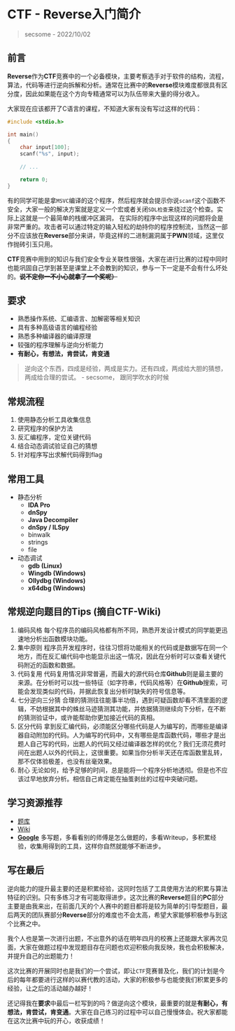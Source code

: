 # CTF - Reverse入门简介
> secsome - 2022/10/02

## 前言
**Reverse**作为**CTF**竞赛中的一个必备模块，主要考察选手对于软件的结构，流程，算法，代码等进行逆向拆解和分析。通常在比赛中的**Reverse**模块难度都很具有区分度，因此如果能在这个方向专精通常可以为队伍带来大量的得分收入。

大家现在应该都开了C语言的课程，不知道大家有没有写过这样的代码：
```c
#include <stdio.h>

int main()
{
	char input[100];
	scanf("%s", input);
	
	// ...

	return 0;
}
```

有的同学可能是拿`MSVC`编译的这个程序，然后程序就会提示你说`scanf`这个函数不安全，大家一般的解决方案就是定义一个宏或者关闭`SDL检查`来绕过这个检查。实际上这就是一个最简单的栈缓冲区漏洞， 在实际的程序中出现这样的问题将会是非常严重的。攻击者可以通过特定的输入轻松的劫持你的程序控制流，当然这一部分不应该放在**Reverse**部分来讲，毕竟这样的二进制漏洞属于**PWN**领域，这里仅作抛砖引玉只用。

**CTF**竞赛中用到的知识与我们安全专业关联性很强，大家在进行比赛的过程中同时也能巩固自己学到甚至是课堂上不会教到的知识，参与一下一定是不会有什么坏处的。~~**说不定你一不小心就拿了一个奖呢）**~~

## 要求
- 熟悉操作系统、汇编语言、加解密等相关知识
- 具有多种高级语言的编程经验
- 熟悉多种编译器的编译原理
- 较强的程序理解与逆向分析能力
- **有耐心，有想法，肯尝试，肯变通**

> 逆向这个东西，四成是经验，两成是实力。还有四成，两成给大胆的猜想，两成给合理的尝试。 - secsome， 跟同学吹水的时候

## 常规流程
1. 使用静态分析工具收集信息
2. 研究程序的保护方法
3. 反汇编程序，定位关键代码
4. 结合动态调试验证自己的猜想
5. 针对程序写出求解代码得到flag

## 常用工具
- 静态分析
  - **IDA Pro**
  - **dnSpy**
  - **Java Decompiler**
  - **dnSpy / ILSpy**
  - binwalk
  - strings
  - file
- 动态调试
  - **gdb (Linux)**
  - **Wingdb (Windows)**
  - **Ollydbg (Windows)**
  - **x64dbg (Windows)**

## 常规逆向题目的Tips (摘自CTF-Wiki)
1. 编码风格
每个程序员的编码风格都有所不同，熟悉开发设计模式的同学能更迅速地分析出函数模块功能。
2. 集中原则
程序员开发程序时，往往习惯将功能相关的代码或是数据写在同一个地方，而在反汇编代码中也能显示出这一情况，因此在分析时可以查看关键代码附近的函数和数据。
3. 代码复用
代码复用情况非常普遍，而最大的源代码仓库**Github**则是最主要的来源。在分析时可以找一些特征（如字符串，代码风格等）在**Github**搜索，可能会发现类似的代码，并据此恢复出分析时缺失的符号信息等。
4. 七分逆向三分猜
合理的猜测往往能事半功倍，遇到可疑函数却看不清里面的逻辑，不妨根据其中的蛛丝马迹猜测其功能，并依据猜测继续向下分析，在不断的猜测验证中，或许能帮助你更加接近代码的真相。
5. 区分代码
拿到反汇编代码，必须能区分哪些代码是人为编写的，而哪些是编译器自动附加的代码。人为编写的代码中，又有哪些是库函数代码，哪些才是出题人自己写的代码，出题人的代码又经过编译器怎样的优化？我们无须花费时间在出题人以外的代码上，这很重要。如果当你分析半天还在库函数里乱转，那不仅体验极差，也没有丝毫效果。
6. 耐心
无论如何，给予足够的时间，总是能将一个程序分析地透彻。但是也不应该过早地放弃分析。相信自己肯定能在抽茧剥丝的过程中突破问题。

## 学习资源推荐
- [题库](https://buuoj.cn/)
- [Wiki](https://ctf-wiki.org/reverse/introduction/)
- **[Google](https://www.google.com/)**
多写题，多看看别的师傅是怎么做题的，多看Writeup，多积累经验，收集用得到的工具，这样你自然就能够不断进步。

## 写在最后
逆向能力的提升最主要的还是积累经验，这同时包括了工具使用方法的积累与算法特征的识别。只有多练习才有可能取得进步。这次比赛的**Reverse**题目的**PC**部分主要是由我来出，在前面几天的个人赛中的题目都将是较为简单的引导型题目，最后两天的团队赛部分**Reverse**部分的难度也不会太高，希望大家能够积极参与到这个比赛之中。

我个人也是第一次进行出题，不出意外的话在明年四月的校赛上还能跟大家再次见面，大家在做题过程中发现题目存在问题也欢迎积极向我反映，我也会积极解决，并提升自己的出题能力！

这次比赛的开展同时也是我们的一个尝试，即让`CTF`竞赛普及化，我们的计划是今后的每年都要进行这样的以赛代教的活动，大家的积极参与也能使我们积累更多的经验，让之后的活动越办越好！

还记得我在**要求**中最后一栏写到的吗？做逆向这个模块，最重要的就是**有耐心，有想法，肯尝试，肯变通**。大家在自己练习的过程中可以自己慢慢体会。祝大家都能在这次比赛中玩的开心，收获成绩！
